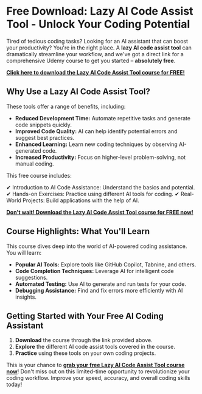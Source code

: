 # Free Download: Lazy AI Code Assist Tool - Unlock Your Coding Potential

Tired of tedious coding tasks? Looking for an AI assistant that can boost your productivity? You're in the right place. A **lazy AI code assist tool** can dramatically streamline your workflow, and we've got a direct link for a comprehensive Udemy course to get you started – **absolutely free**.

[**Click here to download the Lazy AI Code Assist Tool course for FREE!**](https://udemywork.com/lazy-ai-code-assist-tool)

## Why Use a Lazy AI Code Assist Tool?

These tools offer a range of benefits, including:

*   **Reduced Development Time:** Automate repetitive tasks and generate code snippets quickly.
*   **Improved Code Quality:** AI can help identify potential errors and suggest best practices.
*   **Enhanced Learning:** Learn new coding techniques by observing AI-generated code.
*   **Increased Productivity:** Focus on higher-level problem-solving, not manual coding.

This free course includes:

✔ Introduction to AI Code Assistance: Understand the basics and potential.
✔ Hands-on Exercises: Practice using different AI tools for coding.
✔ Real-World Projects: Build applications with the help of AI.

[**Don't wait! Download the Lazy AI Code Assist Tool course for FREE now!**](https://udemywork.com/lazy-ai-code-assist-tool)

## Course Highlights: What You'll Learn

This course dives deep into the world of AI-powered coding assistance. You will learn:

*   **Popular AI Tools:** Explore tools like GitHub Copilot, Tabnine, and others.
*   **Code Completion Techniques:** Leverage AI for intelligent code suggestions.
*   **Automated Testing:** Use AI to generate and run tests for your code.
*   **Debugging Assistance:** Find and fix errors more efficiently with AI insights.

## Getting Started with Your Free AI Coding Assistant

1.  **Download** the course through the link provided above.
2.  **Explore** the different AI code assist tools covered in the course.
3.  **Practice** using these tools on your own coding projects.

This is your chance to **[grab your free Lazy AI Code Assist Tool course now](https://udemywork.com/lazy-ai-code-assist-tool)**! Don't miss out on this limited-time opportunity to revolutionize your coding workflow. Improve your speed, accuracy, and overall coding skills today!
